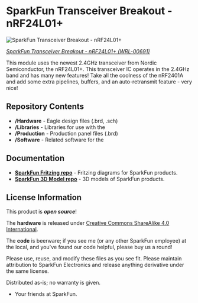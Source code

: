 SparkFun Transceiver Breakout - nRF24L01+
========================================

![SparkFun Transceiver Breakout - nRF24L01+](https://cdn.sparkfun.com//assets/parts/4/8/0/00691-01a.jpg)

[*SparkFun Transceiver Breakout - nRF24L01+ (WRL-00691)*](https://www.sparkfun.com/products/691)

This module uses the newest 2.4GHz transceiver from Nordic Semiconductor, the nRF24L01+. 
This transceiver IC operates in the 2.4GHz band and has many new features! 
Take all the coolness of the nRF2401A and add some extra pipelines, buffers, and an auto-retransmit feature - very nice!

Repository Contents
-------------------

* **/Hardware** - Eagle design files (.brd, .sch)
* **/Libraries** - Libraries for use with the 
* **/Production** - Production panel files (.brd)
* **/Software** - Related software for the <PRODUCT NAME>

Documentation
--------------
* **[SparkFun Fritzing repo](https://github.com/sparkfun/Fritzing_Parts)** - Fritzing diagrams for SparkFun products.
* **[SparkFun 3D Model repo](https://github.com/sparkfun/3D_Models)** - 3D models of SparkFun products. 


License Information
-------------------
This product is _**open source**_! 

The **hardware** is released under [Creative Commons ShareAlike 4.0 International](https://creativecommons.org/licenses/by-sa/4.0/).

The **code** is beerware; if you see me (or any other SparkFun employee) at the local, and you've found our code helpful, please buy us a round!

Please use, reuse, and modify these files as you see fit. Please maintain attribution to SparkFun Electronics and release anything derivative under the same license.

Distributed as-is; no warranty is given.

- Your friends at SparkFun.


